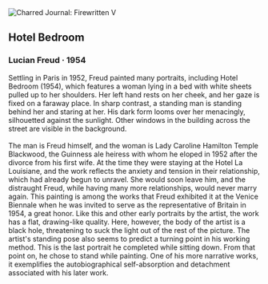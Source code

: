 <div class="artwork-of-the-day">
  <div class="container">
    <div class="img-wrapper">
      <img
        src="https://uploads6.wikiart.org/images/lucian-freud/hotel-bedroom.jpg!Large.jpg"
        alt="Charred Journal: Firewritten V" />
    </div>
    <div class="artwork-detail">
      <div class="artwork-origin"> 
        <h2 class="artwork-name">Hotel Bedroom</h2>
        <h3 class="artist">
          Lucian Freud
                    ·  1954
        </h3>
      </div>
      <p class="description">
        <span class="artwork-description-text ng-binding" ng-bind-html="viewModel.ArtworkOfTheDay.Description | unsafe">Settling in Paris in 1952, Freud painted many portraits, including Hotel Bedroom (1954), which features a woman lying in a bed with white sheets pulled up to her shoulders. Her left hand rests on her cheek, and her gaze is fixed on a faraway place. In sharp contrast, a standing man is standing behind her and staring at her. His dark form looms over her menacingly, silhouetted against the sunlight. Other windows in the building across the street are visible in the background.<br><br>The man is Freud himself, and the woman is Lady Caroline Hamilton Temple Blackwood, the Guinness ale heiress with whom he eloped in 1952 after the divorce from his first wife. At the time they were staying at the Hotel La Louisiane, and the work reflects the anxiety and tension in their relationship, which had already begun to unravel. She would soon leave him, and the distraught Freud, while having many more relationships, would never marry again. This painting is among the works that Freud exhibited it at the Venice Biennale when he was invited to serve as the representative of Britain in 1954, a great honor. Like this and other early portraits by the artist, the work has a flat, drawing-like quality. Here, however, the body of the artist is a black hole, threatening to suck the light out of the rest of the picture. The artist's standing pose also seems to predict a turning point in his working method. This is the last portrait he completed while sitting down. From that point on, he chose to stand while painting. One of his more narrative works, it exemplifies the autobiographical self-absorption and detachment associated with his later work.</span>
                        <div class="text-shadow-container" ng-show="showShadow" style=""></div>
      </p>
    </div>
  </div>

</div>
